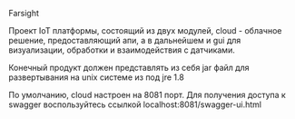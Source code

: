 Farsight

Проект IoT платформы, состоящий из двух модулей,
cloud - облачное решение, предоставляющий апи, а в дальнейшем и gui для визуализации, обработки и взаимодействия с датчиками.

Конечный продукт должен представлять из себя jar файл для развертывания на unix системе из под jre 1.8


По умолчанию, cloud настроен на 8081 порт.
Для получения доступа к swagger воспользуйтесь ссылкой localhost:8081/swagger-ui.html